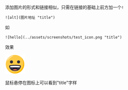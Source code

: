 添加图片的形式和链接相似，只需在链接的基础上前方加一个`!`

```text
![alt](图片地址 "title")
```

如

```text
![hello](../assets/screenshots/test_icon.png "title")
```

效果

![hello](../assets/screenshots/test_icon.png "title")

鼠标悬停在图标上可以看到"title"字样
